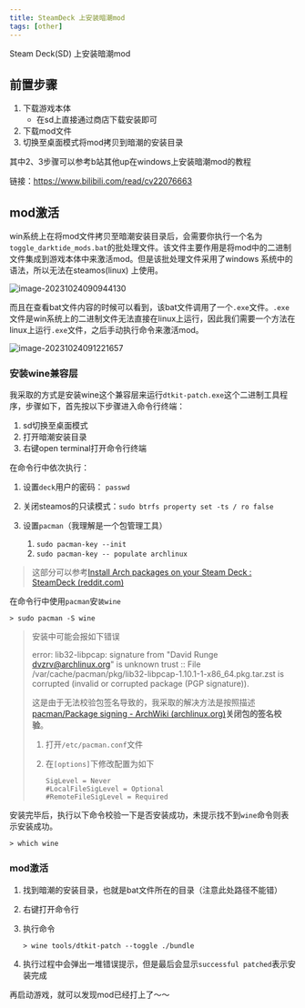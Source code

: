 ```yaml
---
title: SteamDeck 上安装暗潮mod
tags: [other]
---
```


Steam Deck(SD) 上安装暗潮mod

## 前置步骤

1. 下载游戏本体
   - 在sd上直接通过商店下载安装即可
2. 下载mod文件
3. 切换至桌面模式将mod拷贝到暗潮的安装目录

其中2、3步骤可以参考b站其他up在windows上安装暗潮mod的教程

链接：https://www.bilibili.com/read/cv22076663

## mod激活

win系统上在将mod文件拷贝至暗潮安装目录后，会需要你执行一个名为`toggle_darktide_mods.bat`的批处理文件。该文件主要作用是将mod中的二进制文件集成到游戏本体中来激活mod。但是该批处理文件采用了windows 系统中的语法，所以无法在steamos(linux) 上使用。

![image-20231024090944130](https://cdn.jsdelivr.net/gh/Usigned/pic-typora@main/images/image-20231024090944130.png)

而且在查看bat文件内容的时候可以看到，该bat文件调用了一个`.exe`文件。`.exe`文件是win系统上的二进制文件无法直接在linux上运行，因此我们需要一个方法在linux上运行`.exe`文件，之后手动执行命令来激活mod。

![image-20231024091221657](https://cdn.jsdelivr.net/gh/Usigned/pic-typora@main/images/image-20231024091221657.png)

### 安装wine兼容层

我采取的方式是安装wine这个兼容层来运行`dtkit-patch.exe`这个二进制工具程序，步骤如下，首先按以下步骤进入命令行终端：

1. sd切换至桌面模式
2. 打开暗潮安装目录
3. 右键open terminal打开命令行终端

在命令行中依次执行：

1.  设置`deck`用户的密码： `passwd`
2. 关闭steamos的只读模式：`sudo btrfs property set -ts / ro false`

3. 设置`pacman`（我理解是一个包管理工具）
   1. `sudo pacman-key --init`
   2. `sudo pacman-key -- populate archlinux`

> 这部分可以参考[Install Arch packages on your Steam Deck : SteamDeck (reddit.com)](https://www.reddit.com/r/SteamDeck/comments/t8al0i/install_arch_packages_on_your_steam_deck/)

在命令行中使用`pacman`安`装wine`

```shell
> sudo pacman -S wine
```

> 安装中可能会报如下错误
>
> error: lib32-libpcap: signature from "David Runge <dvzrv@archlinux.org>" is unknown trust
> :: File /var/cache/pacman/pkg/lib32-libpcap-1.10.1-1-x86_64.pkg.tar.zst is corrupted (invalid or corrupted package (PGP signature)).
>
> 这是由于无法校验包签名导致的，我采取的解决方法是按照描述[pacman/Package signing - ArchWiki (archlinux.org)](https://wiki.archlinux.org/title/Pacman/Package_signing#Disabling_signature_checking)**关闭包的签名校验**。
>
> 1. 打开`/etc/pacman.conf`文件
>
> 2. 在`[options]`下修改配置为如下
>
>    ```
>    SigLevel = Never
>    #LocalFileSigLevel = Optional
>    #RemoteFileSigLevel = Required
>    ```

安装完毕后，执行以下命令校验一下是否安装成功，未提示找不到`wine`命令则表示安装成功。

```shell
> which wine
```

### mod激活

1. 找到暗潮的安装目录，也就是bat文件所在的目录（注意此处路径不能错）

2. 右键打开命令行

3. 执行命令

   ```shell
   > wine tools/dtkit-patch --toggle ./bundle
   ```

4. 执行过程中会弹出一堆错误提示，但是最后会显示`successful patched`表示安装完成

再启动游戏，就可以发现mod已经打上了～～